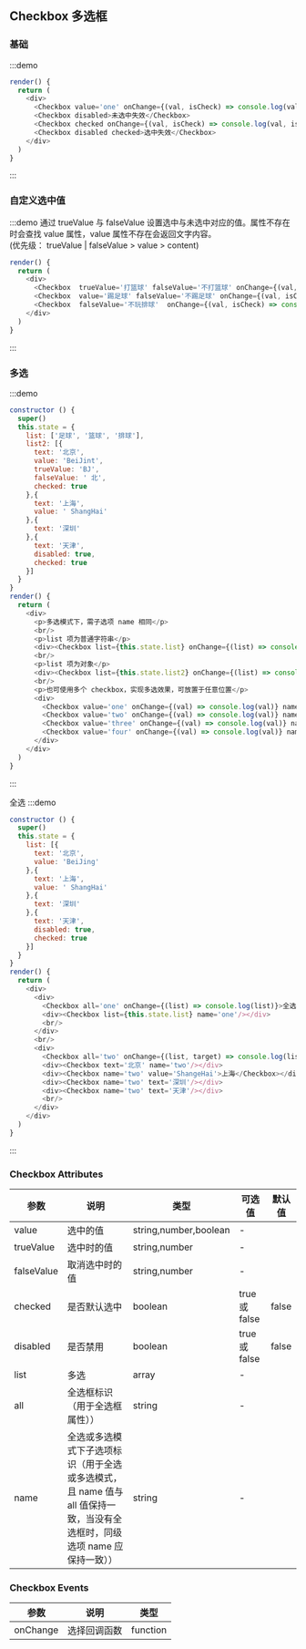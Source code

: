 ## Checkbox 多选框

### 基础

:::demo
```js
render() {
  return (
    <div>
      <Checkbox value='one' onChange={(val, isCheck) => console.log(val, isCheck)}>未选中项</Checkbox>
      <Checkbox disabled>未选中失效</Checkbox>
      <Checkbox checked onChange={(val, isCheck) => console.log(val, isCheck)}>选中项</Checkbox>
      <Checkbox disabled checked>选中失效</Checkbox>
    </div>
  )
}
```
:::

### 自定义选中值
:::demo
通过 trueValue 与 falseValue 设置选中与未选中对应的值。属性不存在时会查找 value 属性，value 属性不存在会返回文字内容。<br/>(优先级： trueValue | falseValue  > value > content)
```js
render() {
  return (
    <div>
      <Checkbox  trueValue='打篮球' falseValue='不打篮球' onChange={(val, isCheck) => console.log(val, isCheck)}>篮球</Checkbox>
      <Checkbox  value='踢足球' falseValue='不踢足球' onChange={(val, isCheck) => console.log(val, isCheck)}>足球</Checkbox>
      <Checkbox  falseValue='不玩排球'  onChange={(val, isCheck) => console.log(val, isCheck)}>排球</Checkbox>
    </div>
  )
}
```
:::

### 多选
:::demo
```js
constructor () {
  super()
  this.state = {
    list: ['足球', '篮球', '排球'],
    list2: [{
      text: '北京',
      value: 'BeiJint',
      trueValue: 'BJ',
      falseValue: ' 北',
      checked: true
    },{
      text: '上海',
      value: ' ShangHai'
    },{
      text: '深圳'
    },{
      text: '天津',
      disabled: true,
      checked: true
    }]
  }
}
render() {
  return (
    <div>
      <p>多选模式下，需子选项 name 相同</p>
      <br/>
      <p>list 项为普通字符串</p>
      <div><Checkbox list={this.state.list} onChange={(list) => console.log(list)} name="c1"/></div>
      <br/>
      <p>list 项为对象</p>
      <div><Checkbox list={this.state.list2} onChange={(list) => console.log(list)} name="c2"/></div>
      <br/>
      <p>也可使用多个 checkbox，实现多选效果，可放置于任意位置</p>
      <div>
        <Checkbox value='one' onChange={(val) => console.log(val)} name='c3'>苹果</Checkbox>
        <Checkbox value='two' onChange={(val) => console.log(val)} name='c3'>香蕉</Checkbox>
        <Checkbox value='three' onChange={(val) => console.log(val)} name='c3'>梨</Checkbox>
        <Checkbox value='four' onChange={(val) => console.log(val)} name='c3'>榴莲</Checkbox>
      </div>
    </div>
  )
}
```
:::

全选
:::demo
```js
constructor () {
  super()
  this.state = {
    list: [{
      text: '北京',
      value: 'BeiJing'
    },{
      text: '上海',
      value: ' ShangHai'
    },{
      text: '深圳'
    },{
      text: '天津',
      disabled: true,
      checked: true
    }]
  }
}
render() {
  return (
    <div>
      <div>
        <Checkbox all='one' onChange={(list) => console.log(list)}>全选</Checkbox>
        <div><Checkbox list={this.state.list} name='one'/></div>
        <br/>
      </div>
      <br/>
      <div>
        <Checkbox all='two' onChange={(list, target) => console.log(list, target)}> 全选</Checkbox> <span>(子选项可放置于任何位置，只需 name 相同)</span>
        <div><Checkbox text='北京' name='two'/></div>
        <div><Checkbox name='two' value='ShangeHai'>上海</Checkbox></div>
        <div><Checkbox name='two' text='深圳'/></div>
        <div><Checkbox name='two' text='天津'/></div>
        <br/>
      </div>
    </div>
  )
}
```
:::

### Checkbox Attributes

| 参数       | 说明   |  类型  | 可选值 |默认值  |
| --------   | -----  | ----  |    ----  |   ----  |
| value |  选中的值  |  string,number,boolean   | - | |
| trueValue |  选中时的值  |  string,number   | - | |
| falseValue |  取消选中时的值  |  string,number   | - | |
| checked |   是否默认选中  |  boolean   | true 或 false | false |
| disabled |   是否禁用  |  boolean   | true 或 false | false |
|  list |   多选  |  array   | - |  |
|  all |   全选框标识（用于全选框属性））  |   string   | - |  |
|  name |   全选或多选模式下子选项标识（用于全选或多选模式，且 name 值与 all 值保持一致，当没有全选框时，同级选项 name 应保持一致））  |   string   | - |  |

### Checkbox Events
| 参数       | 说明   |  类型  | 
| --------   | -----  | ----  |   
| onChange | 选择回调函数   |   function  | 当单个选择框时，返回点击的 value 及是否被选择<br/>当多选时，返回被选中的数组 
